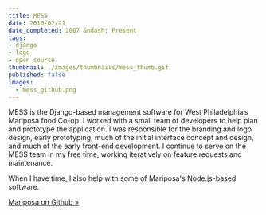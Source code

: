 ```yaml
---
title: MESS
date: 2010/02/21
date_completed: 2007 &ndash; Present
tags:
- django
- logo
- open source
thumbnail: ./images/thumbnails/mess_thumb.gif
published: false
images:
  - mess_github.png
---
```


MESS is the Django-based management software for West Philadelphia’s Mariposa food Co-op. I worked with a small team of developers to help plan and prototype the application. I was responsible for the branding and logo design, early prototyping, much of the initial interface concept and design, and much of the early front-end development. I continue to serve on the MESS team in my free time, working iteratively on feature requests and maintenance.

When I have time, I also help with some of Mariposa's Node.js-based software.

[Mariposa on Github &raquo;](https://github.com/mariposacoop)
